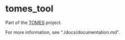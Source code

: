 # tomes_tool
Part of the [TOMES](https://www.ncdcr.gov/resources/records-management/tomes) project.

For more information, see "./docs/documentation.md".